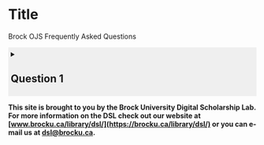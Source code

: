 <style>
  .greyback {
    background-color: #eeee;
    padding: 5px;
    cursor: pointer;
  }
  
</style>


# Title
Brock OJS Frequently Asked Questions



<details class="greyback">
  <summary><h2>Question 1</h2></summary>
  <p>Do this by doing that</p>
</details>










  
**This site is brought to you by the Brock University Digital Scholarship Lab.  For more information on the DSL check out our website at [www.brocku.ca/library/dsl/](https://brocku.ca/library/dsl/) or you can e-mail us at dsl@brocku.ca.**  
  




